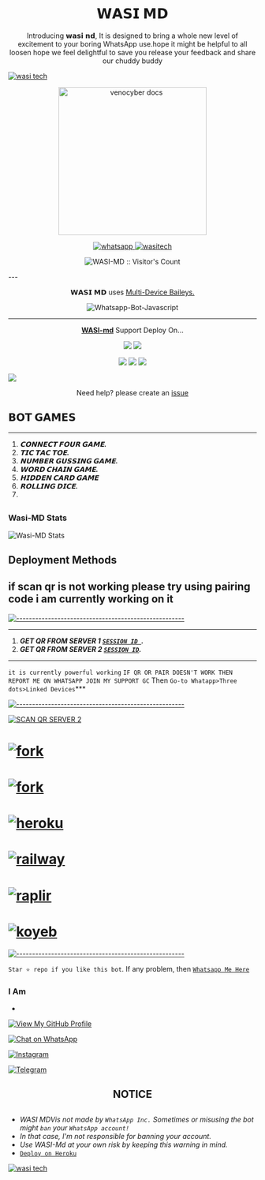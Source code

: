 

<h1 align="center"> 𝗪𝗔𝗦𝗜 𝗠𝗗 </h1> 
<p align="center"> Introducing 𝘄𝗮𝘀𝗶 𝗻𝗱, It is designed to bring a whole new level of excitement to your boring WhatsApp use.hope it might be helpful to all loosen hope we feel delightful to save you release your feedback and share our chuddy buddy </p>

[![wasi tech](https://readme-typing-svg.demolab.com?font=Anton&size=30&pause=998&color=008000&background=F7F2F20A&vCenter=true&random=false&width=465&lines=Hello+Everyone%F0%9F%91%8B!;thank+you+for+visiting+my+Repo;I+am+WASI+admin+founder+of+this;project;and+creator+too;i'm+looking+forwad+for+your+feedback;love+you+💖+🫂+💕;please!!;read+carefully+this+document;we+are+not+responsible+for+any;faults+or+mistakes+done;by+misbehaving+this+app+😕🙃)](https://github.com/Kingjux)


<p align="center">
  <a href="https://github.com/wasixd/WASI-MD">
    <img alt="venocyber docs" height="300" src="https://telegra.ph/file/18a6be1692b8f5cd5b6e7.jpg">
  </a>
</p>
    
   
   
<p align="center">
  <a href="https://wa.me/+923135673658?text=Hi+Bro--+I+Need+Help.+I+messaged+you+from+WASI-md+Repo" target="_blank">
    <img alt="whatsapp" src="https://img.shields.io/badge/ Whatsapp -25D366?style=for-the-badge&logo=whatsapp&logoColor=green" />
 
  <a aria-label="wasi-md is free to use" href="https://github.com/wasixd/WASI-MD" target="_blank">
    <img alt="wasitech" src="https://img.shields.io/youtube/channel/subscribers/UCU071AMRqcd5mfTdCgJFwPg" target="_blank" />
  </a>

</p>
<p align="center"><img src="https://profile-counter.glitch.me/{wasixd}/count.svg" alt="WASI-MD :: Visitor's Count" /></p>
---




<p align="center"> 𝗪𝗔𝗦𝗜 𝗠𝗗 uses
  <a href="https://github.com/adiwajshing/Baileys">Multi-Device Baileys.</a>
</p>
<p align="center">
  <img title="Whatsapp-Bot-Javascript" src="https://img.shields.io/badge/Javascript-363303?style=for-the-badge&logo=javascript&logoColor=c6c631"></img>
</p>

---

<p align="center">
  <a href="https://github.com/wasixd/WASI-MD"><b>WASI-md</b></a> Support Deploy On...
</p>

<p align="center">
  <a href="https://github.com/kingjux/venocyber-Md/blob/main/temp/deploy-on-vps.md"><img src="https://img.shields.io/badge/self hosting-3d1513?style=for-the-badge&logo=serverless&logoColor=FD5750"></a>
  <a href="https://railway.app/template/GZOvIe?referralCode=wVDLrh"><img src="https://img.shields.io/badge/railway-3e164f?style=for-the-badge&logo=railway&logoColor=0B0D0E"></a>
</p>
<p align="center">
  <a href="https://dashboard.heroku.com/new?template=https%3A%2F%2Fgithub.com%2Fkingjux%2Fvenocyber-md"><img src="https://img.shields.io/badge/heroku-9d7acc?style=for-the-badge&logo=heroku&logoColor=430098"></a>
  <a href="https://venocyber-web01.vercel.app/replit.html"><img src="https://img.shields.io/badge/replit-253c99?style=for-the-badge&logo=replit&logoColor=F26207"></a>
  <a href="https://app.koyeb.com/apps/deploy?type=git&repository=github.com/Kingjux/Venocyber-md-md&branch=main&env[SESSION_ID]&env[OWNER_NUMBER]=255698101622&env[MONGODB_URI]&&env[OWNER_NAME]=venocyber ᴛᴇᴄʜ&env[KOYEB_API]&env[PREFIX]=.&env[WAPRESENCE]&env[AUTO_READ_STATUS]=true&env[DISABLE_PM]=false&env[PACK_AUTHER]=whatsapp+bot&env[PACK_NAME]=Venocyber ᴛᴇᴄʜ&env[STYLE]=0&env[MODE]=private&env[READ_MESSAGE]=false&env[THEME]=VENOCYBER&env[WARN_COUNT]=3&env[BLOCK_JID]=null&env[TIME_ZONE]=Africa/Dodoma&name=Venocyber-tech&env[KOYEB_NAME]=Venocyber-md&env[SUDO]=null&env[THUMB_IMAGE]=https://telegra.ph/file/ecb1a11c450276bf7d396.jpg"><img src="https://img.shields.io/badge/koyeb-033604?style=for-the-badge&logo=koyeb&logoColor=white"></a>
</p>
  <a href="https://youtu.be/3NdJb6_1cJM"><img src="https://img.shields.io/badge/CodeSpace-green?colorA=%23ff000&colorB=%23017e40&style=for-the-badge&logo=git&logoColor=white"></a>
</p>
<p align="center">Need help? please create an <a href="https://github.com/Kingjux/Venocyber-md/issues">issue</a></p>

 



## 𝗕𝗢𝗧 𝗚𝗔𝗠𝗘𝗦
---
1. ***𝗖𝗢𝗡𝗡𝗘𝗖𝗧 𝗙𝗢𝗨𝗥 𝗚𝗔𝗠𝗘.***
2.  ***𝗧𝗜𝗖 𝗧𝗔𝗖 𝗧𝗢𝗘.***
3.  ***𝗡𝗨𝗠𝗕𝗘𝗥 𝗚𝗨𝗦𝗦𝗜𝗡𝗚 𝗚𝗔𝗠𝗘.***
4.  ***𝗪𝗢𝗥𝗗 𝗖𝗛𝗔𝗜𝗡 𝗚𝗔𝗠𝗘.***
5.  ***𝗛𝗜𝗗𝗗𝗘𝗡 𝗖𝗔𝗥𝗗 𝗚𝗔𝗠𝗘***
6.  ***𝗥𝗢𝗟𝗟𝗜𝗡𝗚 𝗗𝗜𝗖𝗘.***
7.  
##


 



<h3>Wasi-MD Stats</h3>

![Wasi-MD Stats](https://github-readme-stats.vercel.app/api/pin/?username=wasixd&repo=WASI-MD&show_owner=true&theme=dark)


    
   
## Deployment Methods
if scan qr is not working please try using pairing code i am currently working on it
---
[![-----------------------------------------------------](https://raw.githubusercontent.com/andreasbm/readme/master/assets/lines/colored.png)](#table-of-contents)

---
1. ***GET QR FROM SERVER 1 [`SESSION ID `](https://wasiwas-95abf035a922.herokuapp.com).***
2.  ***GET QR FROM SERVER 2 [`SESSION ID`](https://wasi-qr.onrender.com).***
---
`it is currently powerful working` `IF QR OR PAIR DOESN'T WORK THEN REPORT ME ON WHATSAPP JOIN MY SUPPORT GC`
Then `Go-to Whatapp>Three dots>Linked Devices`***

[![-----------------------------------------------------](https://raw.githubusercontent.com/andreasbm/readme/master/assets/lines/colored.png)](#table-of-contents)

<a href="https://wasiscmer-e8256c9d4ac5.herokuapp.com/"><img title="SCAN QR SERVER 2" src="https://img.shields.io/badge/GET SESSION-h?color=darkblue&style=for-the-badge&logo=msi"></a>
  # <a href="https://wasiscmer-e8256c9d4ac5.herokuapp.com/"><img title="fork" src="https://img.shields.io/badge/pair code -h?color=darkblue&style=for-the-badge&logo=msi"></a>

# <a href="https://github.com/wasixd/WASI-MD/fork"><img title="fork" src="https://img.shields.io/badge/FORK THIS REPO-h?color=darkblue&style=for-the-badge&logo=msi"></a>
# <a href="https://dashboard.heroku.com/new?template=https://github.com/wasixd/WASI-MD"><img title="heroku" src="https://img.shields.io/badge/DEPLOY ON HEROKU-h?color=darkblue&style=for-the-badge&logo=msi"></a>
# <a href="https://railway.app/template/tM2McB?referralCode=v7Xehd"><img title="railway" src="https://img.shields.io/badge/DEPLOY ON RAILWAY-h?color=darkblue&style=for-the-badge&logo=msi"></a>
# <a href="(https://replit.com/github/wasixd/WASI-MD"><img title="raplir" src="https://img.shields.io/badge/RAPLIT-h?color=darkblue&style=for-the-badge&logo=msi"></a>
# <a href="https://wasimd-9dedcea2edba.herokuapp.com/"><img title="koyeb" src="https://img.shields.io/badge/DEPLOY ON KYOEB-h?color=darkblue&style=for-the-badge&logo=msi"></a>

[![-----------------------------------------------------](https://raw.githubusercontent.com/andreasbm/readme/master/assets/lines/colored.png)](#table-of-contents)



 `Star ⭐ repo if you like this bot`.
 If any problem, then [`Whatsapp Me Here`](https://wa.me/message/THZ3I25BYZM2E1)


### I Am
- 
[![View My GitHub Profile](https://img.shields.io/badge/GitHub-Profile-blue?logo=github)](https://github.com/Itxxwasi)

[![Chat on WhatsApp](https://img.shields.io/badge/WhatsApp-Chat-green?logo=whatsapp)](https://wa.me/+923192173398)

[![Instagram](https://img.shields.io/badge/Instagram-Profile-orange?style=flat-square&logo=instagram)](https://www.instagram.com/itx_mee_wasi)

[![Telegram](https://img.shields.io/badge/Telegram-Profile-blue?style=flat-square&logo=telegram)](https://t.me/@itxwasi)



<h2 align="center">  NOTICE
</h2>
   
## 
- *WASI MDVis not made by `WhatsApp Inc.` Sometimes or misusing the bot might `ban` your `WhatsApp account!`*
- *In that case, I'm not responsible for banning your account.*
- *Use WASI-Md at your own risk by keeping this warning in mind.*
- [`Deploy on Heroku`]( https://dashboard.heroku.com/new?template=https://github.com/wasixd/WASI-MD)

[![wasi tech](https://readme-typing-svg.demolab.com?font=Anton&size=30&pause=998&color=F51FFF&background=F7F2F20A&vCenter=true&random=false&width=465&lines=thank+you%F0%9F%91%8B!;for+using+WASI+MD;🙏;🙏+✍🏾;🥰)](https://github.com/wasixd)
